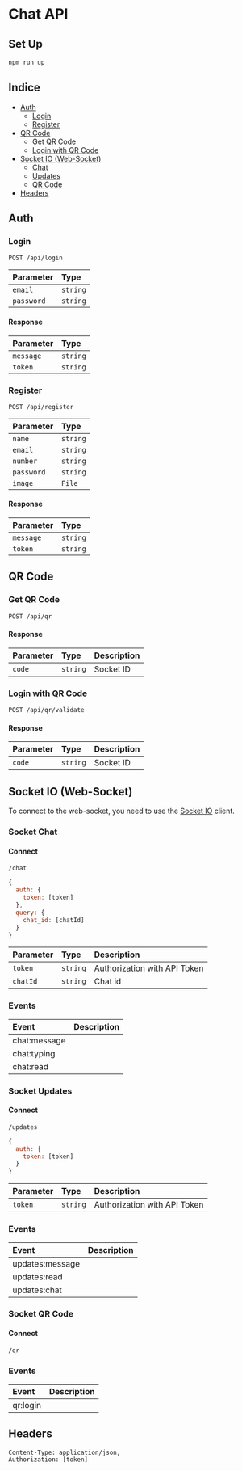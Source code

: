 # Chat API

## Set Up

``` bash
npm run up
```

## Indice

- [Auth](#auth)
  - [Login](#login)
  - [Register](#register)
- [QR Code](#qr-code)
  - [Get QR Code](#get-qr-code)
  - [Login with QR Code](#login-with-qr-code)
- [Socket IO (Web-Socket)](#socket-io-web-socket)
  - [Chat](#socket-chat)
  - [Updates](#socket-updates)
  - [QR Code](#socket-qr-code)
- [Headers](#headers)

## Auth

### Login
```http
POST /api/login
```
| Parameter | Type |
| :--- | :--- |
| `email` | `string` |
| `password` | `string` |
#### Response
| Parameter | Type |
| :--- | :--- |
| `message` | `string` |
| `token` | `string` |


### Register
```http
POST /api/register
```
| Parameter | Type |
| :--- | :--- |
| `name` | `string` |
| `email` | `string` |
| `number` | `string` |
| `password` | `string` |
| `image` | `File` |
#### Response
| Parameter | Type |
| :--- | :--- |
| `message` | `string` |
| `token` | `string` |

## QR Code

### Get QR Code
```http
POST /api/qr
```
#### Response
| Parameter | Type | Description |
| :--- | :--- | :--- |
| `code` | `string` | Socket ID |

### Login with QR Code
```http
POST /api/qr/validate
```
#### Response
| Parameter | Type | Description |
| :--- | :--- | :--- |
| `code` | `string` | Socket ID |

## Socket IO (Web-Socket)
To connect to the web-socket, you need to use the [Socket IO](https://socket.io/) client.

### Socket Chat
#### Connect
```
/chat
```
```javascript
{
  auth: {
    token: [token]
  },
  query: { 
    chat_id: [chatId]
  }
}
```
| Parameter | Type | Description |
| :--- | :--- | :--- |
| `token` | `string` | Authorization with API Token |
| `chatId` | `string` | Chat id |

### Events
| Event | Description |
| :--- | :--- |
| chat:message | |
| chat:typing | |
| chat:read | |

### Socket Updates
#### Connect
```
/updates
```
```javascript
{
  auth: {
    token: [token]
  }
}
```
| Parameter | Type | Description |
| :--- | :--- | :--- |
| `token` | `string` | Authorization with API Token |

### Events
| Event | Description |
| :--- | :--- |
| updates:message | |
| updates:read | |
| updates:chat | |

### Socket QR Code
#### Connect
```
/qr
```
### Events
| Event | Description |
| :--- | :--- |
| qr:login | |

## Headers
```
Content-Type: application/json,
Authorization: [token]
```
